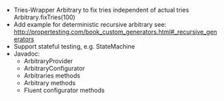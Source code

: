 - Tries-Wrapper Arbitrary to fix tries independent of actual tries
  Arbitrary.fixTries(100)
- Add example for deterministic recursive arbitrary
  see: http://propertesting.com/book_custom_generators.html#_recursive_generators
- Support stateful testing, e.g. StateMachine<T extends Model>
- Javadoc:
  - ArbitraryProvider 
  - ArbitraryConfigurator
  - Arbitraries methods
  - Arbitrary methods
  - Fluent configurator methods
